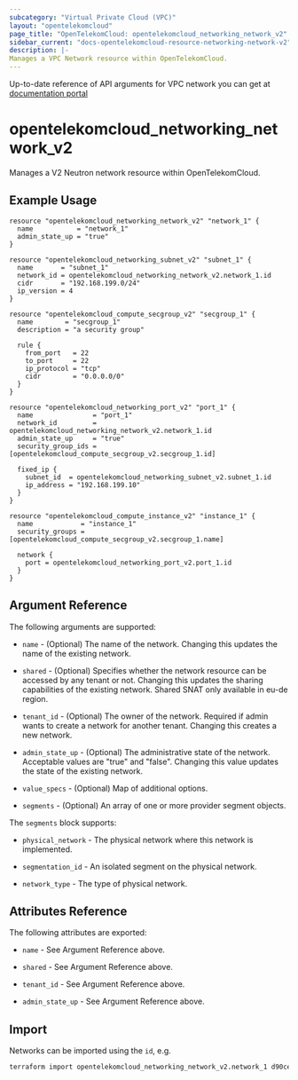 ```yaml
---
subcategory: "Virtual Private Cloud (VPC)"
layout: "opentelekomcloud"
page_title: "OpenTelekomCloud: opentelekomcloud_networking_network_v2"
sidebar_current: "docs-opentelekomcloud-resource-networking-network-v2"
description: |-
Manages a VPC Network resource within OpenTelekomCloud.
---
```


Up-to-date reference of API arguments for VPC network you can get at
[documentation portal](https://docs.otc.t-systems.com/virtual-private-cloud/api-ref/native_openstack_neutron_apis_v2.0/network)

# opentelekomcloud_networking_network_v2

Manages a V2 Neutron network resource within OpenTelekomCloud.

## Example Usage

```hcl
resource "opentelekomcloud_networking_network_v2" "network_1" {
  name           = "network_1"
  admin_state_up = "true"
}

resource "opentelekomcloud_networking_subnet_v2" "subnet_1" {
  name       = "subnet_1"
  network_id = opentelekomcloud_networking_network_v2.network_1.id
  cidr       = "192.168.199.0/24"
  ip_version = 4
}

resource "opentelekomcloud_compute_secgroup_v2" "secgroup_1" {
  name        = "secgroup_1"
  description = "a security group"

  rule {
    from_port   = 22
    to_port     = 22
    ip_protocol = "tcp"
    cidr        = "0.0.0.0/0"
  }
}

resource "opentelekomcloud_networking_port_v2" "port_1" {
  name               = "port_1"
  network_id         = opentelekomcloud_networking_network_v2.network_1.id
  admin_state_up     = "true"
  security_group_ids = [opentelekomcloud_compute_secgroup_v2.secgroup_1.id]

  fixed_ip {
    subnet_id  = opentelekomcloud_networking_subnet_v2.subnet_1.id
    ip_address = "192.168.199.10"
  }
}

resource "opentelekomcloud_compute_instance_v2" "instance_1" {
  name            = "instance_1"
  security_groups = [opentelekomcloud_compute_secgroup_v2.secgroup_1.name]

  network {
    port = opentelekomcloud_networking_port_v2.port_1.id
  }
}
```

## Argument Reference

The following arguments are supported:

* `name` - (Optional) The name of the network. Changing this updates the name of
  the existing network.

* `shared` - (Optional)  Specifies whether the network resource can be accessed
  by any tenant or not. Changing this updates the sharing capabilities of the
  existing network. Shared SNAT only available in eu-de region.

* `tenant_id` - (Optional) The owner of the network. Required if admin wants to
  create a network for another tenant. Changing this creates a new network.

* `admin_state_up` - (Optional) The administrative state of the network.
  Acceptable values are "true" and "false". Changing this value updates the
  state of the existing network.

* `value_specs` - (Optional) Map of additional options.

* `segments` - (Optional) An array of one or more provider segment objects.

The `segments` block supports:

* `physical_network` - The physical network where this network is implemented.

* `segmentation_id` - An isolated segment on the physical network.

* `network_type` - The type of physical network.

## Attributes Reference

The following attributes are exported:

* `name` - See Argument Reference above.

* `shared` - See Argument Reference above.

* `tenant_id` - See Argument Reference above.

* `admin_state_up` - See Argument Reference above.

## Import

Networks can be imported using the `id`, e.g.

```sh
terraform import opentelekomcloud_networking_network_v2.network_1 d90ce693-5ccf-4136-a0ed-152ce412b6b9
```
